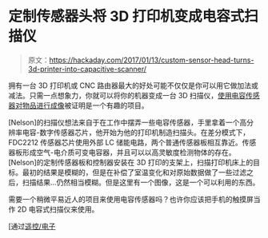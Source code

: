 # 定制传感器头将 3D 打印机变成电容式扫描仪

> 原文：<https://hackaday.com/2017/01/13/custom-sensor-head-turns-3d-printer-into-capacitive-scanner/>

拥有一台 3D 打印机或 CNC 路由器最大的好处可能不仅仅是你可以用它做加法或减法。只需一点想象力，你就可以将你的机器变成一台 3D 扫描仪，[使用电容传感器对物品进行成像](https://nelsonslog.com/2016/12/10/multispectral-scanning)被证明是一个有趣的项目。

[Nelson]的扫描仪想法来自于在工作中摆弄一些电容传感器，手里拿着一个高分辨率电容-数字传感器芯片，他开始为他的打印机制造扫描头。在差分模式下，FDC2212 传感器芯片使用外部 LC 储能电路，两个普通传感器板相互靠近。传感器板形成空气-电介质可变电容器，并且可以以高灵敏度检测物体的存在。[Nelson]的定制传感器板和控制器安装在 3D 打印的支架上，扫描打印机床上的目标。最初的结果是模糊的，但是在补偿了室温变化和对原始数据做了一些过滤之后，扫描结果…仍然相当模糊。但是这里有一个图像，这是一个可以利用的东西。

需要一个稍微平易近人的项目来使用电容传感器吗？也许你应该把手机的触摸屏当作 2D 电容式扫描仪来使用。

[通过[遥控/电子](https://www.reddit.com/r/electronics/comments/5mld4f/here_is_a_capacitive_scanner_i_made_using_a_3d/)
